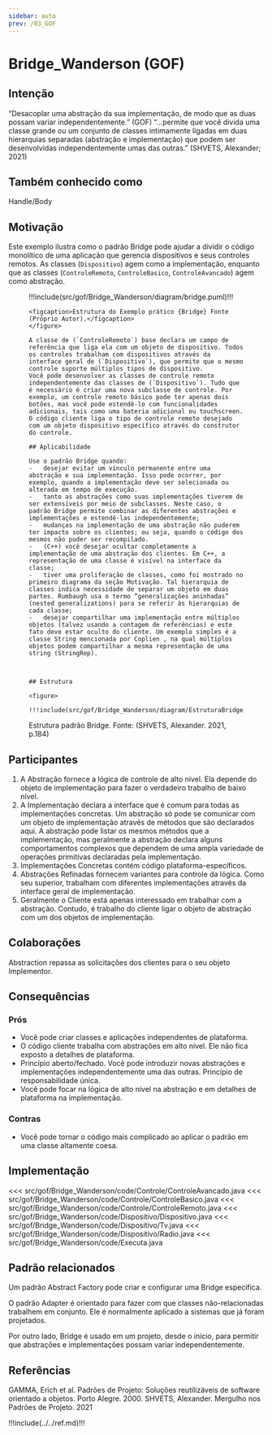 ```yaml
---
sidebar: auto
prev: /03_GOF
---
```

# Bridge_Wanderson (GOF) 

## Intenção

“Desacoplar uma abstração da sua implementação, de modo que as duas possam variar independentemente.” (GOF)
“...permite que você divida uma classe grande ou um conjunto de classes intimamente ligadas em duas hierarquias separadas (abstração e implementação) que podem ser desenvolvidas independentemente umas das outras.” (SHVETS, Alexander; 2021)


## Também conhecido como

Handle/Body

## Motivação

Este exemplo ilustra como o padrão Bridge pode ajudar a dividir o código monolítico de uma aplicação que gerencia dispositivos e seus controles remotos. As classes (`Dispositivo`) agem como a implementação, enquanto que as classes (`ControleRemoto`, `ControleBasico`, `ControleAvancado`) agem como abstração.

<figure>


!!!include(src/gof/Bridge_Wanderson/diagram/bridge.puml)!!!

```
<figcaption>Estrutura do Exemplo prático {Bridge} Fonte (Próprio Autor).</figcaption>
</figure>

A classe de (`ControleRemoto`) base declara um campo de referência que liga ela com um objeto de dispositivo. Todos os controles trabalham com dispositivos através da interface geral de (`Dispositivo`), que permite que o mesmo controle suporte múltiplos tipos de dispositivo.
Você pode desenvolver as classes de controle remoto independentemente das classes de (`Dispositivo`). Tudo que é necessário é criar uma nova subclasse de controle. Por exemplo, um controle remoto básico pode ter apenas dois botões, mas você pode estendê-lo com funcionalidades adicionais, tais como uma bateria adicional ou touchscreen.
O código cliente liga o tipo de controle remoto desejado com um objeto dispositivo específico através do construtor do controle.

## Aplicabilidade

Use o padrão Bridge quando:
-   desejar evitar um vínculo permanente entre uma abstração e sua implementação. Isso pode ocorrer, por exemplo, quando a implementação deve ser selecionada ou alterada em tempo de execução.
-   tanto as abstrações como suas implementações tiverem de ser extensíveis por meio de subclasses. Neste caso, o padrão Bridge permite combinar as diferentes abstrações e implementações e estendê-las independentemente;
-   mudanças na implementação de uma abstração não puderem ter impacto sobre os clientes; ou seja, quando o código dos mesmos não puder ser recompilado.
-   (C++) você desejar ocultar completamente a implementação de uma abstração dos clientes. Em C++, a representação de uma classe é visível na interface da classe;
-   tiver uma proliferação de classes, como foi mostrado no primeiro diagrama da seção Motivação. Tal hierarquia de classes indica necessidade de separar um objeto em duas partes. Rumbaugh usa o termo “generalizações aninhadas” (nested generalizations) para se referir às hierarquias de cada classe;
-   desejar compartilhar uma implementação entre múltiplos objetos (talvez usando a contagem de referências) e este fato deve estar oculto do cliente. Um exemplo simples é a classe String mencionada por Coplien , na qual múltiplos objetos podem compartilhar a mesma representação de uma string (StringRep).



## Estrutura

<figure>

!!!include(src/gof/Bridge_Wanderson/diagram/EstruturaBridge.png)!!!

```

<figcaption>Estrutura padrão Bridge. Fonte: (SHVETS, Alexander. 2021, p.184)</figcaption>
</figure>

## Participantes

1. A Abstração fornece a lógica de controle de alto nível. Ela depende do objeto de implementação para fazer o verdadeiro trabalho de baixo nível.
2. A Implementação declara a interface que é comum para todas as implementações concretas. Um abstração só pode se comunicar com um objeto de implementação através de métodos que são declarados aqui.
A abstração pode listar os mesmos métodos que a implementação, mas geralmente a abstração declara alguns comportamentos complexos que dependem de uma ampla variedade de operações primitivas declaradas pela implementação.
3. Implementações Concretas contém código plataforma-específicos.
4. Abstrações Refinadas fornecem variantes para controle da lógica. Como seu superior, trabalham com diferentes implementações através da interface geral de implementação.
5. Geralmente o Cliente está apenas interessado em trabalhar com a abstração. Contudo, é trabalho do cliente ligar o objeto de abstração com um dos objetos de implementação.


## Colaborações

Abstraction repassa as solicitações dos clientes para o seu objeto Implementor.

## Consequências

### Prós

- Você pode criar classes e aplicações independentes de plataforma. 
- O código cliente trabalha com abstrações em alto nível. Ele não fica exposto a detalhes de plataforma. 
- Princípio aberto/fechado. Você pode introduzir novas abstrações e implementações independentemente uma das outras. Princípio de responsabilidade única. 
- Você pode focar na lógica de alto nível na abstração e em detalhes de plataforma na implementação. 

### Contras

- Você pode tornar o código mais complicado ao aplicar o padrão em uma classe altamente coesa.

## Implementação

<<< src/gof/Bridge_Wanderson/code/Controle/ControleAvancado.java
<<< src/gof/Bridge_Wanderson/code/Controle/ControleBasico.java
<<< src/gof/Bridge_Wanderson/code/Controle/ControleRemoto.java
<<< src/gof/Bridge_Wanderson/code/Dispositivo/Dispositivo.java
<<< src/gof/Bridge_Wanderson/code/Dispositivo/Tv.java
<<< src/gof/Bridge_Wanderson/code/Dispositivo/Radio.java
<<< src/gof/Bridge_Wanderson/code/Executa.java


## Padrão relacionados

Um padrão Abstract Factory pode criar e configurar uma Bridge específica.

O padrão Adapter é orientado para fazer com que classes não-relacionadas trabalhem em conjunto. Ele é normalmente aplicado a sistemas que já foram projetados.

Por outro lado, Bridge é usado em um projeto, desde o início, para permitir que abstrações e implementações possam variar independentemente.


## Referências

GAMMA, Erich et al. Padrões de Projeto: Soluções reutilizáveis de software orientado a objetos. Porto Alegre. 2000.
SHVETS, Alexander. Mergulho nos Padrões de Projeto. 2021


!!!include(../../ref.md)!!!
